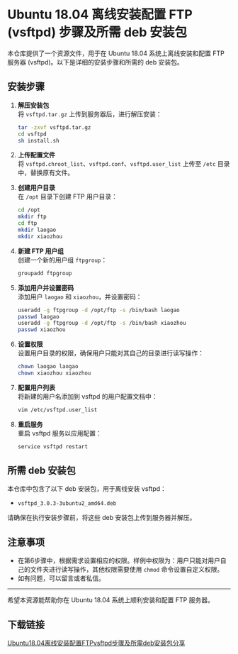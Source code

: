 # Ubuntu 18.04 离线安装配置 FTP (vsftpd) 步骤及所需 deb 安装包

本仓库提供了一个资源文件，用于在 Ubuntu 18.04 系统上离线安装和配置 FTP 服务器 (vsftpd)。以下是详细的安装步骤和所需的 deb 安装包。

## 安装步骤

1. **解压安装包**  
   将 `vsftpd.tar.gz` 上传到服务器后，进行解压安装：
   ```bash
   tar -zxvf vsftpd.tar.gz
   cd vsftpd
   sh install.sh
   ```

2. **上传配置文件**  
   将 `vsftpd.chroot_list`、`vsftpd.conf`、`vsftpd.user_list` 上传至 `/etc` 目录中，替换原有文件。

3. **创建用户目录**  
   在 `/opt` 目录下创建 FTP 用户目录：
   ```bash
   cd /opt
   mkdir ftp
   cd ftp
   mkdir laogao
   mkdir xiaozhou
   ```

4. **新建 FTP 用户组**  
   创建一个新的用户组 `ftpgroup`：
   ```bash
   groupadd ftpgroup
   ```

5. **添加用户并设置密码**  
   添加用户 `laogao` 和 `xiaozhou`，并设置密码：
   ```bash
   useradd -g ftpgroup -d /opt/ftp -s /bin/bash laogao
   passwd laogao
   useradd -g ftpgroup -d /opt/ftp -s /bin/bash xiaozhou
   passwd xiaozhou
   ```

6. **设置权限**  
   设置用户目录的权限，确保用户只能对其自己的目录进行读写操作：
   ```bash
   chown laogao laogao
   chown xiaozhou xiaozhou
   ```

7. **配置用户列表**  
   将新建的用户名添加到 vsftpd 的用户配置文档中：
   ```bash
   vim /etc/vsftpd.user_list
   ```

8. **重启服务**  
   重启 vsftpd 服务以应用配置：
   ```bash
   service vsftpd restart
   ```

## 所需 deb 安装包

本仓库中包含了以下 deb 安装包，用于离线安装 vsftpd：

- `vsftpd_3.0.3-3ubuntu2_amd64.deb`

请确保在执行安装步骤前，将这些 deb 安装包上传到服务器并解压。

## 注意事项

- 在第6步骤中，根据需求设置相应的权限。样例中权限为：用户只能对用户自己的文件夹进行读写操作，其他权限需要使用 `chmod` 命令设置自定义权限。
- 如有问题，可以留言或者私信。

---

希望本资源能帮助你在 Ubuntu 18.04 系统上顺利安装和配置 FTP 服务器。

## 下载链接

[Ubuntu18.04离线安装配置FTPvsftpd步骤及所需deb安装包分享](https://pan.quark.cn/s/79c955984a27)